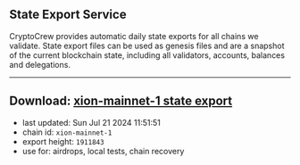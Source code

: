 ## State Export Service
CryptoCrew provides automatic daily state exports for all chains we validate. State export files can be used as genesis files and are a snapshot of the current blockchain state, including all validators, accounts, balances and delegations.

---
**Download: [xion-mainnet-1 state export](https://dl-eu2.ccvalidators.com/SERVICE/xion/xion-mainnet-1_export_1911843.json)**
---

- last updated: Sun Jul 21 2024 11:51:51
- chain id: `xion-mainnet-1`
- export height: `1911843`
- use for: airdrops, local tests, chain recovery
